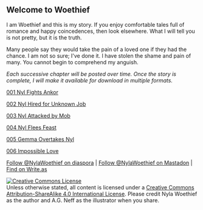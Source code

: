## Welcome to Woethief

I am Woethief and this is my story. If you enjoy comfortable tales full of romance and happy coincedences, then look elsewhere. What I will tell you is not pretty, but it is the truth.

Many people say they would take the pain of a loved one if they had the chance. I am not so sure; I've done it. I have stolen the shame and pain of many. You cannot begin to comprehend my anguish.

*Each successive chapter will be posted over time. Once the story is complete, I will make it available for download in multiple formats.*

[001 Nyl Fights Ankor](https://nylawoethief.github.io/Woethief/001NylFightsAnkor)

[002 Nyl Hired for Unknown Job](https://nylawoethief.github.io/Woethief/002NylHiredForUnknownJob)

[003 Nyl Attacked by Mob](https://nylawoethief.github.io/Woethief/003NylAttackedByMob)

[004 Nyl Flees Feast](https://nylawoethief.github.io/Woethief/004NylFleesFeast)

[005 Gemma Overtakes Nyl](https://nylawoethief.github.io/Woethief/005GemmaOvertakesNyl)

[006 Impossible Love](https://nylawoethief.github.io/Woethief/006ImpossibleLove)


[Follow @NylaWoethief on diaspora](https://diasp.org/people/b7e6f760c80701357519047d7b62795e) | [Follow @NylaWoethief on Mastadon](https://writing.exchange/web/accounts/16013) | [Find on Write.as](https://nyla-woethief.writeas.com/)

<a rel="license" href="http://creativecommons.org/licenses/by-sa/4.0/"><img alt="Creative Commons License" style="border-width:0" src="https://i.creativecommons.org/l/by-sa/4.0/88x31.png" /></a><br />Unless otherwise stated, all content is licensed under a <a rel="license" href="http://creativecommons.org/licenses/by-sa/4.0/">Creative Commons Attribution-ShareAlike 4.0 International License</a>. Please credit Nyla Woethief as the author and A.G. Neff as the illustrator when you share.

